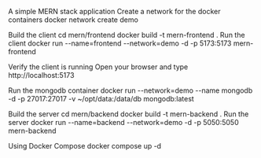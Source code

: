 A simple MERN stack application
Create a network for the docker containers
docker network create demo

Build the client
cd mern/frontend
docker build -t mern-frontend .
Run the client
docker run --name=frontend --network=demo -d -p 5173:5173 mern-frontend

Verify the client is running
Open your browser and type http://localhost:5173

Run the mongodb container
docker run --network=demo --name mongodb -d -p 27017:27017 -v ~/opt/data:/data/db mongodb:latest

Build the server
cd mern/backend
docker build -t mern-backend .
Run the server
docker run --name=backend --network=demo -d -p 5050:5050 mern-backend

Using Docker Compose
docker compose up -d
